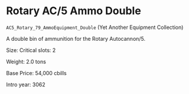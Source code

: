# Rotary AC/5 Ammo Double

`AC5_Rotary_79_AmmoEquipment_Double` (Yet Another Equipment Collection)

A double bin of ammunition for the Rotary Autocannon/5.

Size: Critical slots: 2

Weight: 2.0 tons

Base Price: 54,000 cbills

Intro year: 3062

